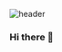 ![header](https://capsule-render.vercel.app/api?type=waving&color=7BD1D2&height=100&section=header&text=⊙&fontSize=50)
### Hi there 👋

<!--
**Yoo-Jeong/Yoo-Jeong** is a ✨ _special_ ✨ repository because its `README.md` (this file) appears on your GitHub profile.

Here are some ideas to get you started:

- 🔭 I’m currently working on ...
- 🌱 I’m currently learning ...
- 👯 I’m looking to collaborate on ...
- 🤔 I’m looking for help with ...
- 💬 Ask me about ...
- 📫 How to reach me: ...
- 😄 Pronouns: ...
- ⚡ Fun fact: ...
-->


